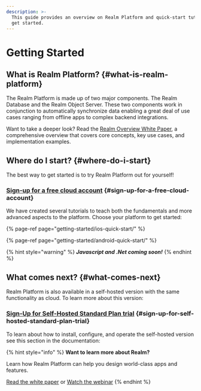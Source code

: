 ```yaml
---
description: >-
  This guide provides an overview on Realm Platform and quick-start tutorials to
  get started.
---
```


# Getting Started

## What is Realm Platform? {#what-is-realm-platform}

The Realm Platform is made up of two major components. The Realm Database and the Realm Object Server. These two components work in conjunction to automatically synchronize data enabling a great deal of use cases ranging from offline apps to complex backend integrations.

Want to take a deeper look? Read the [Realm Overview White Paper](https://www2.realm.io/whitepaper/realm-overview-registration), a comprehensive overview that covers core concepts, key use cases, and implementation examples.

## Where do I start? {#where-do-i-start}

The best way to get started is to try Realm Platform out for yourself!

### [Sign-up for a free cloud account](https://cloud.realm.io/) {#sign-up-for-a-free-cloud-account}

We have created several tutorials to teach both the fundamentals and more advanced aspects to the platform. Choose your platform to get started:

{% page-ref page="getting-started/ios-quick-start/" %}

{% page-ref page="getting-started/android-quick-start/" %}

{% hint style="warning" %}
_**Javascript and .Net coming soon!**_
{% endhint %}

## What comes next? {#what-comes-next}

Realm Platform is also available in a self-hosted version with the same functionality as cloud. To learn more about this version:

### [Sign-Up for Self-Hosted Standard Plan trial](https://realm.io/trial/self-hosted-standard-plan) {#sign-up-for-self-hosted-standard-plan-trial}

To learn about how to install, configure, and operate the self-hosted version see this section in the documentation:

{% hint style="info" %}
**Want to learn more about Realm?**

Learn how Realm Platform can help you design world-class apps and features.

[Read the white paper](https://www2.realm.io/whitepaper/realm-overview-registration?_ga=2.266659790.1140662478.1513013122-2031688623.1501706764) or [Watch the webinar](https://www2.realm.io/webinar/realm-platform-2-overview-registration?_ga=2.97855199.1140662478.1513013122-2031688623.1501706764)
{% endhint %}

